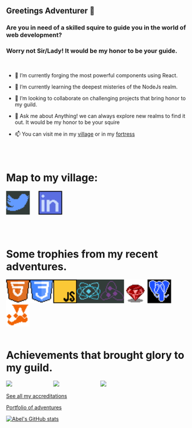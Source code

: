 ## Greetings Adventurer 👋

### Are you in need of a skilled squire to guide you in the world of web development?
### Worry not Sir/Lady! It would be my honor to be your guide.
<br>

- 🔭 I’m currently forging the most powerful components using React.

- 🌱 I’m currently learning the deepest misteries of the NodeJs realm.

- 👯 I’m looking to collaborate on challenging projects that bring 
honor to my guild.

- 💬 Ask me about Anything! we can always explore new realms to find it out. It would be my honor to be your squire

- 📫 You can visit me in my [village](https://twitter.com/AbelHerreraZam1) or in my [
fortress](https://www.linkedin.com/in/abelherreraz/)

<br>
<br>

# Map to my village:

[<img src="./assets/twitter.png" width="64px" />][twitter]&nbsp;&nbsp;&nbsp;&nbsp;&nbsp;
[<img src="./assets/linkedin.png" width="64px" />][linkedin]

[twitter]: https://twitter.com/AbelHerreraZam1
[linkedin]: https://www.linkedin.com/in/abelherreraz/

<br>
<br>

# Some trophies from my recent adventures.

<img align="left" src="./assets/html.png" width="64px" />
<img align="left" src="./assets/cssl.png" width="64px" />
<img align="left" src="./assets/js.png" width="64px" />
<img align="left" src="./assets/react.png" width="64px" />
<img align="left" src="./assets/redux.png" width="64px" />
<img align="left" src="./assets/ruby.png" width="64px" />
<img align="left" src="./assets/postgresql.png" width="64px" />

<img  src="./assets/jest.png" width="64px" />

<br>
<br>

# Achievements that brought glory to my guild.


<img align="left" src="https://api.accredible.com/v1/frontend/credential_website_embed_image/badge/44240667" width="128px" />
<img align="left" src="https://api.accredible.com/v1/frontend/credential_website_embed_image/badge/41875040" width="128px" />
<img src="https://api.accredible.com/v1/frontend/credential_website_embed_image/badge/40244624" width="128px" />

<br>

[See all my accreditations](https://www.credential.net/profile/abelherrerazambrano/wallet)


[Portfolio of adventures](https://abel-codes.netlify.app/)

[![Abel's GitHub stats](https://github-readme-stats.vercel.app/api?username=Lino09&show_icons=true&theme=radical)](https://github.com/anuraghazra/github-readme-stats)
